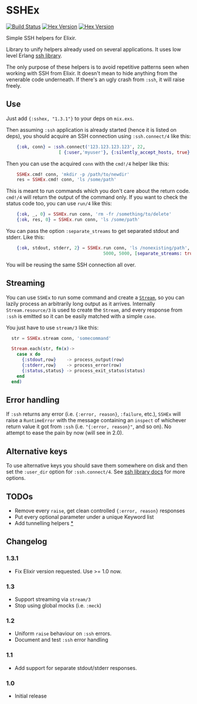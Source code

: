 # SSHEx
[![Build Status](https://travis-ci.org/rubencaro/sshex.svg?branch=master)](https://travis-ci.org/rubencaro/sshex)
[![Hex Version](http://img.shields.io/hexpm/v/sshex.svg?style=flat)](https://hex.pm/packages/sshex)
[![Hex Version](http://img.shields.io/hexpm/dt/sshex.svg?style=flat)](https://hex.pm/packages/sshex)

Simple SSH helpers for Elixir.

Library to unify helpers already used on several applications. It uses low level Erlang [ssh library](http://www.erlang.org/doc/man/ssh.html).

The only purpose of these helpers is to avoid repetitive patterns seen when working with SSH from Elixir. It doesn't mean to hide anything from the venerable code underneath. If there's an ugly crash from `:ssh`, it will raise freely.

## Use

Just add `{:sshex, "1.3.1"}` to your deps on `mix.exs`.

Then assuming `:ssh` application is already started (hence it is listed on deps), you should acquire an SSH connection using `:ssh.connect/4` like this:

```elixir
    {:ok, conn} = :ssh.connect('123.123.123.123', 22,
                    [ {:user,'myuser'}, {:silently_accept_hosts, true} ], 5000)
```

Then you can use the acquired `conn` with the `cmd!/4` helper like this:

```elixir
    SSHEx.cmd! conn, 'mkdir -p /path/to/newdir'
    res = SSHEx.cmd! conn, 'ls /some/path'
```

This is meant to run commands which you don't care about the return code. `cmd!/4` will return the output of the command only. If you want to check the status code too, you can use `run/4` like this:

```elixir
    {:ok, _, 0} = SSHEx.run conn, 'rm -fr /something/to/delete'
    {:ok, res, 0} = SSHEx.run conn, 'ls /some/path'
```

You can pass the option `:separate_streams` to get separated stdout and stderr. Like this:

```elixir
    {:ok, stdout, stderr, 2} = SSHEx.run conn, 'ls /nonexisting/path',
                                     5000, 5000, [separate_streams: true]
```

You will be reusing the same SSH connection all over.


## Streaming

You can use `SSHEx` to run some command and create a [`Stream`](http://elixir-lang.org/docs/stable/elixir/Stream.html), so you can lazily process an arbitrarily long output as it arrives. Internally `Stream.resource/3` is used to create the `Stream`, and every response from `:ssh` is emitted so it can be easily matched with a simple `case`.

You just have to use `stream/3` like this:

```elixir
  str = SSHEx.stream conn, 'somecommand'

  Stream.each(str, fn(x)->
    case x do
      {:stdout,row}    -> process_output(row)
      {:stderr,row}    -> process_error(row)
      {:status,status} -> process_exit_status(status)
    end
  end)
```

## Error handling

If `:ssh` returns any error (i.e. `{:error, reason}`, `:failure`, etc.), `SSHEx` will raise a `RuntimeError` with the message containing an `inspect` of whichever return value it got from `:ssh` (i.e. `"{:error, reason}"`, and so on). No attempt to ease the pain by now (will see in 2.0).


## Alternative keys

To use alternative keys you should save them somewhere on disk and then set the `:user_dir` option for `:ssh.connect/4`. See [ssh library docs](http://www.erlang.org/doc/man/ssh.html) for more options.


## TODOs

* Remove every `raise`, get clean controlled `{:error, reason}` responses
* Put every optional parameter under a unique Keyword list
* Add tunnelling helpers [*](http://erlang.org/pipermail/erlang-questions/2014-June/079481.html)

## Changelog

### 1.3.1

* Fix Elixir version requested. Use >= 1.0 now.

### 1.3

* Support streaming via `stream/3`
* Stop using global mocks (i.e. `:meck`)

### 1.2

* Uniform `raise` behaviour on `:ssh` errors.
* Document and test `:ssh` error handling

### 1.1

* Add support for separate stdout/stderr responses.

### 1.0

* Initial release
